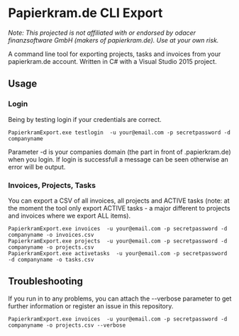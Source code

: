 # Papierkram.de CLI Export

_Note: This projected is not affiliated with or endorsed by odacer finanzsoftware GmbH  (makers of papierkram.de). Use at your own risk._

A command line tool for exporting projects, tasks and invoices from your papierkram.de account. Written in C# with a Visual Studio 2015 project.

## Usage

### Login

Being by testing login if your credentials are correct.

    PapierkramExport.exe testlogin  -u your@email.com -p secretpassword -d companyname
    
Parameter -d is your companies domain (the part in front of .papierkram.de) when you login.
If login is successfull a message can be seen otherwise an error will be output.

### Invoices, Projects, Tasks

You can export a CSV of all invoices, all projects and ACTIVE tasks (note: at the moment the tool only export ACTIVE tasks - a major different to projects and invoices where we export ALL items).

    PapierkramExport.exe invoices  -u your@email.com -p secretpassword -d companyname -o invoices.csv
    PapierkramExport.exe projects  -u your@email.com -p secretpassword -d companyname -o projects.csv
    PapierkramExport.exe activetasks  -u your@email.com -p secretpassword -d companyname -o tasks.csv
    
## Troubleshooting

If you run in to any problems, you can attach the --verbose parameter to get further information or register an issue in this repository.

    PapierkramExport.exe invoices  -u your@email.com -p secretpassword -d companyname -o projects.csv --verbose


